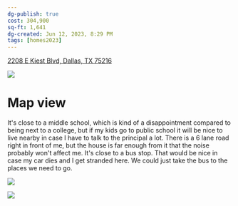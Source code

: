 ```yaml
---
dg-publish: true
cost: 304,900
sq-ft: 1,641
dg-created: Jun 12, 2023, 8:29 PM
tags: [homes2023]
---
```


[2208 E Kiest Blvd, Dallas, TX 75216](https://www.homes.com/property/2208-e-kiest-blvd-dallas-tx/9bz8mw0zcts4z/)

![](https://images.homes.com/listings/116/3558761423-055721451-original.jpg)

# Map view

It's close to a middle school, which is kind of a disappointment compared to being next to a college, but if my kids go to public school it will be nice to live nearby in case I have to talk to the principal a lot. There is a 6 lane road right in front of me, but the house is far enough from it that the noise probably won't affect me. It's close to a bus stop. That would be nice in case my car dies and I get stranded here. We could just take the bus to the places we need to go.

![](https://i.imgur.com/06N4RkI.png)

![](https://i.imgur.com/CFdBAdO.png)
